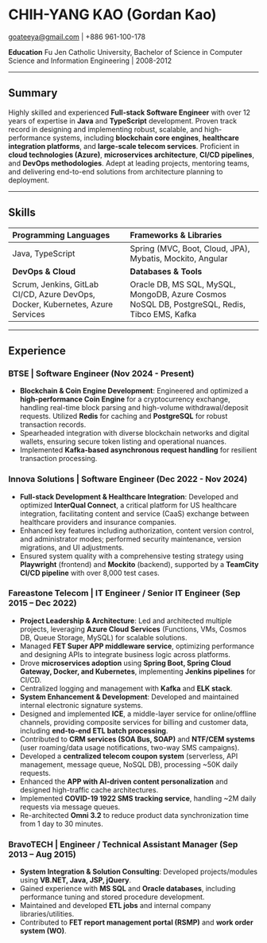 # CHIH-YANG KAO (Gordan Kao)

goateeya@gmail.com | +886 961-100-178

**Education**
Fu Jen Catholic University, Bachelor of Science in Computer Science and Information Engineering | 2008-2012

---

## Summary

Highly skilled and experienced **Full-stack Software Engineer** with over 12 years of expertise in **Java** and **TypeScript** development. Proven track record in designing and implementing robust, scalable, and high-performance systems, including **blockchain core engines**, **healthcare integration platforms**, and **large-scale telecom services**. Proficient in **cloud technologies (Azure)**, **microservices architecture**, **CI/CD pipelines**, and **DevOps methodologies**. Adept at leading projects, mentoring teams, and delivering end-to-end solutions from architecture planning to deployment.

---

## Skills

| **Programming Languages** | **Frameworks & Libraries** |
| :------------------------ | :------------------------- |
| Java, TypeScript          | Spring (MVC, Boot, Cloud, JPA), Mybatis, Mockito, Angular |
| **DevOps & Cloud** | **Databases & Tools** |
| Scrum, Jenkins, GitLab CI/CD, Azure DevOps, Docker, Kubernetes, Azure Services | Oracle DB, MS SQL, MySQL, MongoDB, Azure Cosmos NoSQL DB, PostgreSQL, Redis, Tibco EMS, Kafka |

---

## Experience

### BTSE | Software Engineer (Nov 2024 - Present)

* **Blockchain & Coin Engine Development**: Engineered and optimized a **high-performance Coin Engine** for a cryptocurrency exchange, handling real-time block parsing and high-volume withdrawal/deposit requests. Utilized **Redis** for caching and **PostgreSQL** for robust transaction records.
* Spearheaded integration with diverse blockchain networks and digital wallets, ensuring secure token listing and operational nuances.
* Implemented **Kafka-based asynchronous request handling** for resilient transaction processing.

### Innova Solutions | Software Engineer (Dec 2022 - Nov 2024)

* **Full-stack Development & Healthcare Integration**: Developed and optimized **InterQual Connect**, a critical platform for US healthcare integration, facilitating content and service (CaaS) exchange between healthcare providers and insurance companies.
* Enhanced key features including authorization, content version control, and administrator modes; performed security maintenance, version migrations, and UI adjustments.
* Ensured system quality with a comprehensive testing strategy using **Playwright** (frontend) and **Mockito** (backend), supported by a **TeamCity CI/CD pipeline** with over 8,000 test cases.

### Fareastone Telecom | IT Engineer / Senior IT Engineer (Sep 2015 – Dec 2022)

* **Project Leadership & Architecture**: Led and architected multiple projects, leveraging **Azure Cloud Services** (Functions, VMs, Cosmos DB, Queue Storage, MySQL) for scalable solutions.
* Managed **FET Super APP middleware service**, optimizing performance and designing APIs to integrate business logic across platforms.
* Drove **microservices adoption** using **Spring Boot, Spring Cloud Gateway, Docker, and Kubernetes**, implementing **Jenkins pipelines** for CI/CD.
* Centralized logging and management with **Kafka** and **ELK stack**.
* **System Enhancement & Development**: Developed and maintained internal electronic signature systems.
* Designed and implemented **ICE**, a middle-layer service for online/offline channels, providing composite services for billing and customer data, including **end-to-end ETL batch processing**.
* Contributed to **CRM services (SOA Bus, SOAP)** and **NTF/CEM systems** (user roaming/data usage notifications, two-way SMS campaigns).
* Developed a **centralized telecom coupon system** (serverless, API management, message queue, NoSQL DB), processing ~50K daily requests.
* Enhanced the **APP with AI-driven content personalization** and designed high-traffic cache architectures.
* Implemented **COVID-19 1922 SMS tracking service**, handling ~2M daily requests via message queues.
* Re-architected **Omni 3.2** to reduce product data synchronization time from 1 day to 30 minutes.

### BravoTECH | Engineer / Technical Assistant Manager (Sep 2013 – Aug 2015)

* **System Integration & Solution Consulting**: Developed projects/modules using **VB.NET, Java, JSP, jQuery**.
* Gained experience with **MS SQL** and **Oracle databases**, including performance tuning and stored procedure development.
* Maintained and developed **ETL jobs** and internal company libraries/utilities.
* Contributed to **FET report management portal (RSMP)** and **work order system (WO)**.
